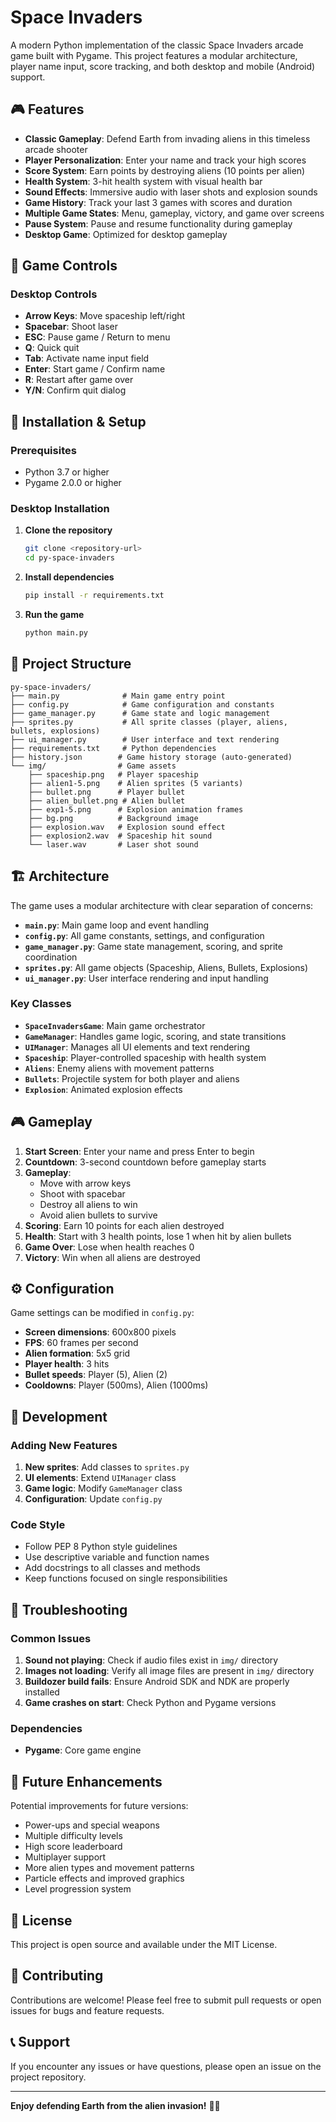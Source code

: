 # Space Invaders

A modern Python implementation of the classic Space Invaders arcade game built with Pygame. This project features a modular architecture, player name input, score tracking, and both desktop and mobile (Android) support.

## 🎮 Features

- **Classic Gameplay**: Defend Earth from invading aliens in this timeless arcade shooter
- **Player Personalization**: Enter your name and track your high scores
- **Score System**: Earn points by destroying aliens (10 points per alien)
- **Health System**: 3-hit health system with visual health bar
- **Sound Effects**: Immersive audio with laser shots and explosion sounds
- **Game History**: Track your last 3 games with scores and duration
- **Multiple Game States**: Menu, gameplay, victory, and game over screens
- **Pause System**: Pause and resume functionality during gameplay
- **Desktop Game**: Optimized for desktop gameplay

## 🎯 Game Controls

### Desktop Controls
- **Arrow Keys**: Move spaceship left/right
- **Spacebar**: Shoot laser
- **ESC**: Pause game / Return to menu
- **Q**: Quick quit
- **Tab**: Activate name input field
- **Enter**: Start game / Confirm name
- **R**: Restart after game over
- **Y/N**: Confirm quit dialog


## 🚀 Installation & Setup

### Prerequisites
- Python 3.7 or higher
- Pygame 2.0.0 or higher

### Desktop Installation

1. **Clone the repository**
   ```bash
   git clone <repository-url>
   cd py-space-invaders
   ```

2. **Install dependencies**
   ```bash
   pip install -r requirements.txt
   ```

3. **Run the game**
   ```bash
   python main.py
   ```


## 📁 Project Structure

```
py-space-invaders/
├── main.py              # Main game entry point
├── config.py            # Game configuration and constants
├── game_manager.py      # Game state and logic management
├── sprites.py           # All sprite classes (player, aliens, bullets, explosions)
├── ui_manager.py        # User interface and text rendering
├── requirements.txt     # Python dependencies
├── history.json        # Game history storage (auto-generated)
└── img/                # Game assets
    ├── spaceship.png   # Player spaceship
    ├── alien1-5.png    # Alien sprites (5 variants)
    ├── bullet.png      # Player bullet
    ├── alien_bullet.png # Alien bullet
    ├── exp1-5.png      # Explosion animation frames
    ├── bg.png          # Background image
    ├── explosion.wav   # Explosion sound effect
    ├── explosion2.wav  # Spaceship hit sound
    └── laser.wav       # Laser shot sound
```

## 🏗️ Architecture

The game uses a modular architecture with clear separation of concerns:

- **`main.py`**: Main game loop and event handling
- **`config.py`**: All game constants, settings, and configuration
- **`game_manager.py`**: Game state management, scoring, and sprite coordination
- **`sprites.py`**: All game objects (Spaceship, Aliens, Bullets, Explosions)
- **`ui_manager.py`**: User interface rendering and input handling

### Key Classes

- **`SpaceInvadersGame`**: Main game orchestrator
- **`GameManager`**: Handles game logic, scoring, and state transitions
- **`UIManager`**: Manages all UI elements and text rendering
- **`Spaceship`**: Player-controlled spaceship with health system
- **`Aliens`**: Enemy aliens with movement patterns
- **`Bullets`**: Projectile system for both player and aliens
- **`Explosion`**: Animated explosion effects

## 🎮 Gameplay

1. **Start Screen**: Enter your name and press Enter to begin
2. **Countdown**: 3-second countdown before gameplay starts
3. **Gameplay**: 
   - Move with arrow keys
   - Shoot with spacebar
   - Destroy all aliens to win
   - Avoid alien bullets to survive
4. **Scoring**: Earn 10 points for each alien destroyed
5. **Health**: Start with 3 health points, lose 1 when hit by alien bullets
6. **Game Over**: Lose when health reaches 0
7. **Victory**: Win when all aliens are destroyed

## ⚙️ Configuration

Game settings can be modified in `config.py`:

- **Screen dimensions**: 600x800 pixels
- **FPS**: 60 frames per second
- **Alien formation**: 5x5 grid
- **Player health**: 3 hits
- **Bullet speeds**: Player (5), Alien (2)
- **Cooldowns**: Player (500ms), Alien (1000ms)

## 🔧 Development

### Adding New Features

1. **New sprites**: Add classes to `sprites.py`
2. **UI elements**: Extend `UIManager` class
3. **Game logic**: Modify `GameManager` class
4. **Configuration**: Update `config.py`

### Code Style

- Follow PEP 8 Python style guidelines
- Use descriptive variable and function names
- Add docstrings to all classes and methods
- Keep functions focused on single responsibilities

## 🐛 Troubleshooting

### Common Issues

1. **Sound not playing**: Check if audio files exist in `img/` directory
2. **Images not loading**: Verify all image files are present in `img/` directory
3. **Buildozer build fails**: Ensure Android SDK and NDK are properly installed
4. **Game crashes on start**: Check Python and Pygame versions

### Dependencies

- **Pygame**: Core game engine


## 🎯 Future Enhancements

Potential improvements for future versions:

- Power-ups and special weapons
- Multiple difficulty levels
- High score leaderboard
- Multiplayer support
- More alien types and movement patterns
- Particle effects and improved graphics
- Level progression system

## 📄 License

This project is open source and available under the MIT License.

## 🤝 Contributing

Contributions are welcome! Please feel free to submit pull requests or open issues for bugs and feature requests.

## 📞 Support

If you encounter any issues or have questions, please open an issue on the project repository.

---

**Enjoy defending Earth from the alien invasion!** 🚀👾
